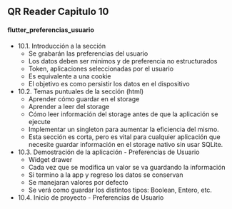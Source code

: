 ## QR Reader Capitulo 10

#### flutter_preferencias_usuario

- 10.1. Introducción a la sección
    - Se grabarán las preferencias del usuario
    - Los datos deben ser minimos y de preferencia no estructurados
    - Token, aplicaciones seleccionadas por el usuario
    - Es equivalente a una cookie
    - El objetivo es como persistir los datos en el dispositivo
- 10.2. Temas puntuales de la sección (html)
    - Aprender cómo guardar en el storage
    - Aprender a leer del storage
    - Cómo leer información del storage antes de que la aplicación se ejecute
    - Implementar un singleton para aumentar la eficiencia del mismo.
    - Esta sección es corta, pero es vital para cualquier aplicación que necesite guardar información en el storage nativo sin usar SQLite.
- 10.3. Demostración de la aplicación - Preferencias de Usuario
    - Widget drawer
    - Cada vez que se modifica un valor se va guardando la información
    - Si termino a la app y regreso los datos se conservan
    - Se manejaran valores por defecto
    - Se verá como guardar los distintos tipos: Boolean, Entero, etc.
- 10.4. Inicio de proyecto - Preferencias de Usuario
